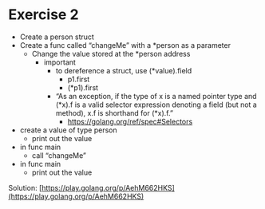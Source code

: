 # Exercise 2

- Create a person struct
- Create a func called “changeMe” with a *person as a parameter
  - Change the value stored at the *person address
    - important
      - to dereference a struct, use (*value).field
        - p1.first
        - (*p1).first
      - “As an exception, if the type of x is a named pointer type and (*x).f is a valid selector expression denoting a field (but not a method), x.f is shorthand for (*x).f.”
        - https://golang.org/ref/spec#Selectors
- create a value of type person
  - print out the value
- in func main
  - call “changeMe”
- in func main
  - print out the value

Solution: [https://play.golang.org/p/AehM662HKS](https://play.golang.org/p/AehM662HKS)

